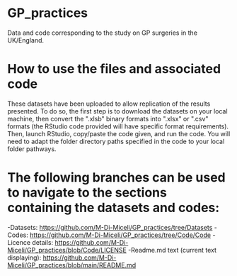 # GP_practices
Data and code corresponding to the study on GP surgeries in the UK/England.

# How to use the files and associated code
These datasets have been uploaded to allow replication of the results presented. To do so, the first step is to download the datasets on your local machine, then convert the ".xlsb" binary formats into ".xlsx" or ".csv" formats (the RStudio code provided will have specific format requirements). Then, launch RStudio, copy/paste the code given, and run the code. You will need to adapt the folder directory paths specified in the code to your local folder pathways.

# The following branches can be used to navigate to the sections containing the datasets and codes:

-Datasets: https://github.com/M-Di-Miceli/GP_practices/tree/Datasets
-Codes:  https://github.com/M-Di-Miceli/GP_practices/tree/Code/Code
-Licence details: https://github.com/M-Di-Miceli/GP_practices/blob/Code/LICENSE
-Readme.md text (current text displaying): https://github.com/M-Di-Miceli/GP_practices/blob/main/README.md
